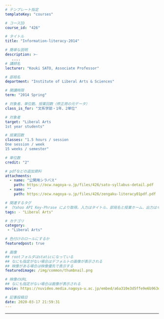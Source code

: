 ```yaml
---
# テンプレート指定
templateKey: "courses"

# コースID
course_id: "426"

# タイトル
title: "Information-literacy-2014"

# 簡単な説明
description: >-
   ....
# 講師名
lecturer: "Kouki SATO, Associate Professor"

# 部局名
department: "Institute of Liberal Arts & Sciences"

# 開講時限
term: "2014	Spring"

# 対象者、単位数、授業回数（修正用の元データ）
class_is_for: "文系学部・1年、2単位"

# 対象者
target: "Liberal Arts 
1st year students"

# 授業回数
classes: "1.5 hours / session
One session / week
15 weeks / semester"

# 単位数
credit: "2"

# pdfなどの追加資料
attachments:
  - name: "公開用シラバス" 
    path: https://ocw.nagoya-u.jp/files/426/sato-syllabus-detail.pdf
  - name: "" 
    path: https://ocw.nagoya-u.jp/files/426/zengaku-literacy01pdf.pdf

# 関連するタグ
# （Yahoo API Key-Phrase により取得。入力はタイトル、部局名と授業ホーム、出力はキーフレーズ（tags））
tags: - "Liberal Arts"

# カテゴリ
category:
 - "Liberal Arts"

# 色付けのロールにするか
featuredpost: true

# 画像
## rootフォルダはstaticになっている
## なにも指定がない場合はデフォルトの画像が表示される
## 映像がある場合は映像優先で表示する
featuredimage: /img/common/thumbnail.png

# 映像のURL
## なにも指定がない場合は画像が表示される
movie: https://nuvideo.media.nagoya-u.ac.jp/embed/a6a310e3d5ffe9e6b963d5b431567b08e1536ae7

# 記事投稿日
date: 2020-03-17 21:59:31
---
```





























-----